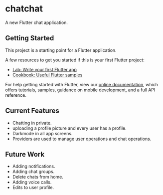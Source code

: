 # chatchat

A new Flutter chat application.

## Getting Started

This project is a starting point for a Flutter application.

A few resources to get you started if this is your first Flutter project:

- [Lab: Write your first Flutter app](https://flutter.dev/docs/get-started/codelab)
- [Cookbook: Useful Flutter samples](https://flutter.dev/docs/cookbook)

For help getting started with Flutter, view our
[online documentation](https://flutter.dev/docs), which offers tutorials,
samples, guidance on mobile development, and a full API reference.

## Current Features
- Chatting in private.
- uploading a profile picture and every user has a profile.
- Darkmode in all app screens.
- Providers are used to manage user operations and chat operations.

## Future Work
- Adding notifications.
- Adding chat groups.
- Delete chats from home.
- Adding voice calls.
- Edits to user profile.

